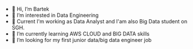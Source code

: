 - 👋 Hi, I’m Bartek
- 👀 I’m interested in Data Engineering
- 🧰 Current I'm working as Data Analyst and I'am also Big Data student on SGH.
- 🌱 I’m currently learning AWS CLOUD and BIG DATA skills
- 💞️ I’m looking for my first junior data/big data engineer job


<!---
Barti-12/Barti-12 is a ✨ special ✨ repository because its `README.md` (this file) appears on your GitHub profile.
You can click the Preview link to take a look at your changes.
--->
